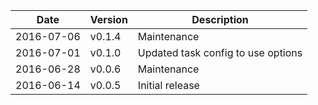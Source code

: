 | Date        | Version | Description |
| ----------- | ------- | ----------- |
| 2016-07-06  | v0.1.4  | Maintenance |
| 2016-07-01  | v0.1.0  | Updated task config to use options |
| 2016-06-28  | v0.0.6  | Maintenance |
| 2016-06-14  | v0.0.5  | Initial release |
